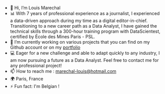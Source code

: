- 👋 Hi, I’m Louis Marechal
- 📊 With 7 years of professional experience as a journalist, I experienced a data-driven approach during my time as a digital editor-in-chief.
<br />Transitioning to a new career path as a Data Analyst, I have gained the technical skills through a 300-hour training program with DataScientest, certified by École des Mines Paris - PSL.
- 👀 I’m currently working on various projects that you can find on my Github account or on my <a href="https://louis-marechal.github.io" target="_blank">portfolio</a>
- 💻 Eager for a new challenge and able to adapt quickly to any industry, I am now pursuing a future as a Data Analyst. Feel free to contact me for any professional project!
- 📫 How to reach me : [marechal-louis@hotmail.com](mailto:marechal-louis@hotmail.com)
- 🌍 Paris, France
- ⚡ Fun fact: I'm Belgian !

<!---
louis-marechal/louis-marechal is a ✨ special ✨ repository because its `README.md` (this file) appears on your GitHub profile.
You can click the Preview link to take a look at your changes.
--->

